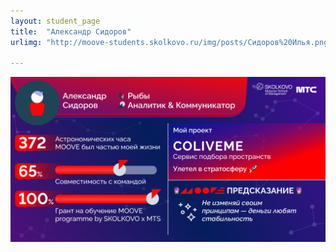 ```yaml
---
layout: student_page
title:  "Александр Сидоров"
urlimg: "http://moove-students.skolkovo.ru/img/posts/Сидоров%20Илья.png"

---
```


<img class="img-fluid" src="/img/posts/Александр Сидоров.png" alt="moove-2">

